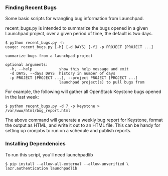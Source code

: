 ### Finding Recent Bugs

Some basic scripts for wrangling bug information from Launchpad.

recent_bugs.py is intended to summarize the bugs opened in a given Launchpad
project, over a given period of time, the default is two days.

```
$ python recent_bugs.py -h
usage: recent_bugs.py [-h] [-d DAYS] [-f] -p PROJECT [PROJECT ...]

summarize bugs from a launchpad project

optional arguments:
  -h, --help            show this help message and exit
  -d DAYS, --days DAYS  history in number of days
  -p PROJECT [PROJECT ...], --project PROJECT [PROJECT ...]
                        launchpad project(s) to pull bugs from
```

For example, the following will gather all OpenStack Keystone bugs opened
in the last week:

`$ python recent_bugs.py -d 7 -p keystone > /var/www/html/bug_report.html`

The above command will generate a weekly bug report for Keystone, format the
output as HTML, and write it out to an HTML file. This can be handy for setting
up cronjobs to run on a schedule and publish reports.

### Installing Dependencies

To run this script, you'll need launchpadlib

```
$ pip install --allow-all-external --allow-unverified \
lazr.authentication launchpadlib
```
